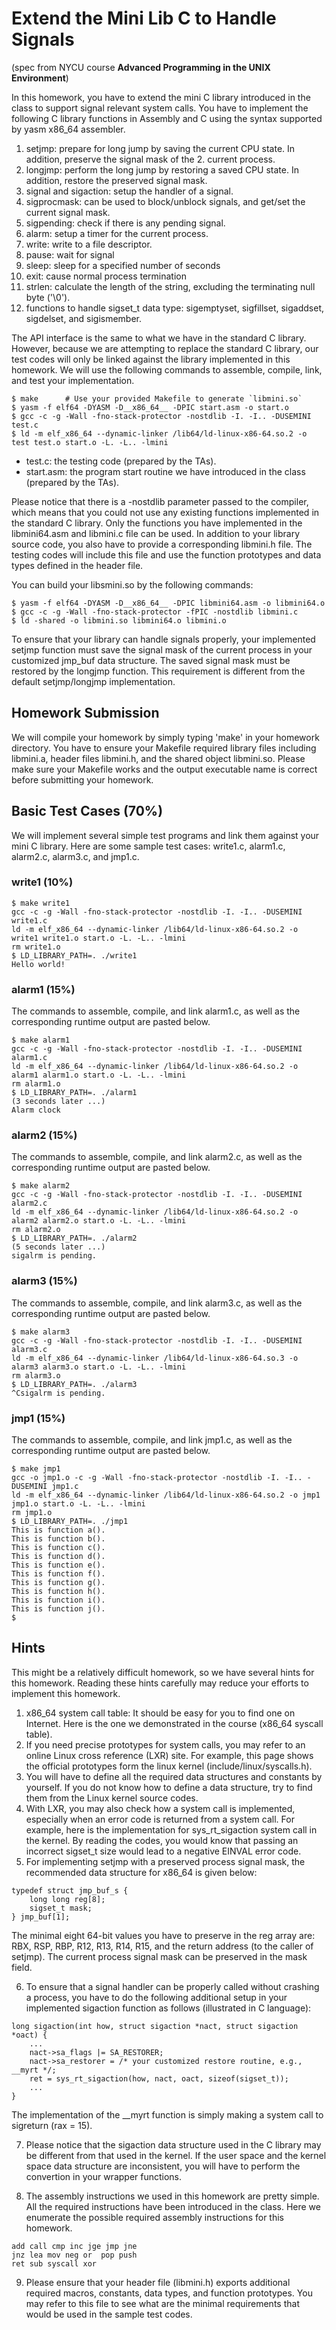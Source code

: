 # Extend the Mini Lib C to Handle Signals

(spec from NYCU course **Advanced Programming in the UNIX Environment**)

In this homework, you have to extend the mini C library introduced in the class to support signal relevant system calls. You have to implement the following C library functions in Assembly and C using the syntax supported by yasm x86_64 assembler.

1. setjmp: prepare for long jump by saving the current CPU state. In addition, preserve the signal mask of the 2. current process.
2. longjmp: perform the long jump by restoring a saved CPU state. In addition, restore the preserved signal mask.
3. signal and sigaction: setup the handler of a signal.
4. sigprocmask: can be used to block/unblock signals, and get/set the current signal mask.
5. sigpending: check if there is any pending signal.
6. alarm: setup a timer for the current process.
7. write: write to a file descriptor.
8. pause: wait for signal
9. sleep: sleep for a specified number of seconds
10. exit: cause normal process termination
11. strlen: calculate the length of the string, excluding the terminating null byte ('\0').
12. functions to handle sigset_t data type: sigemptyset, sigfillset, sigaddset, sigdelset, and sigismember.

The API interface is the same to what we have in the standard C library. However, because we are attempting to replace the standard C library, our test codes will only be linked against the library implemented in this homework. We will use the following commands to assemble, compile, link, and test your implementation.

```
$ make		# Use your provided Makefile to generate `libmini.so`
$ yasm -f elf64 -DYASM -D__x86_64__ -DPIC start.asm -o start.o
$ gcc -c -g -Wall -fno-stack-protector -nostdlib -I. -I.. -DUSEMINI test.c
$ ld -m elf_x86_64 --dynamic-linker /lib64/ld-linux-x86-64.so.2 -o test test.o start.o -L. -L.. -lmini
```

* test.c: the testing code (prepared by the TAs).
* start.asm: the program start routine we have introduced in the class (prepared by the TAs).

Please notice that there is a -nostdlib parameter passed to the compiler, which means that you could not use any existing functions implemented in the standard C library. Only the functions you have implemented in the libmini64.asm and libmini.c file can be used. In addition to your library source code, you also have to provide a corresponding libmini.h file. The testing codes will include this file and use the function prototypes and data types defined in the header file.

You can build your libsmini.so by the following commands:

```
$ yasm -f elf64 -DYASM -D__x86_64__ -DPIC libmini64.asm -o libmini64.o
$ gcc -c -g -Wall -fno-stack-protector -fPIC -nostdlib libmini.c
$ ld -shared -o libmini.so libmini64.o libmini.o
```

To ensure that your library can handle signals properly, your implemented setjmp function must save the signal mask of the current process in your customized jmp_buf data structure. The saved signal mask must be restored by the longjmp function. This requirement is different from the default setjmp/longjmp implementation.

## Homework Submission

We will compile your homework by simply typing 'make' in your homework directory. You have to ensure your Makefile required library files including libmini.a, header files libmini.h, and the shared object libmini.so. Please make sure your Makefile works and the output executable name is correct before submitting your homework.


## Basic Test Cases (70%)
We will implement several simple test programs and link them against your mini C library. Here are some sample test cases: write1.c, alarm1.c, alarm2.c, alarm3.c, and jmp1.c.

### write1 (10%)

```
$ make write1
gcc -c -g -Wall -fno-stack-protector -nostdlib -I. -I.. -DUSEMINI write1.c
ld -m elf_x86_64 --dynamic-linker /lib64/ld-linux-x86-64.so.2 -o write1 write1.o start.o -L. -L.. -lmini
rm write1.o
$ LD_LIBRARY_PATH=. ./write1
Hello world!
```

### alarm1 (15%)
The commands to assemble, compile, and link alarm1.c, as well as the corresponding runtime output are pasted below.

```
$ make alarm1
gcc -c -g -Wall -fno-stack-protector -nostdlib -I. -I.. -DUSEMINI alarm1.c
ld -m elf_x86_64 --dynamic-linker /lib64/ld-linux-x86-64.so.2 -o alarm1 alarm1.o start.o -L. -L.. -lmini
rm alarm1.o
$ LD_LIBRARY_PATH=. ./alarm1
(3 seconds later ...)
Alarm clock
```

### alarm2 (15%)
The commands to assemble, compile, and link alarm2.c, as well as the corresponding runtime output are pasted below.

```
$ make alarm2
gcc -c -g -Wall -fno-stack-protector -nostdlib -I. -I.. -DUSEMINI alarm2.c
ld -m elf_x86_64 --dynamic-linker /lib64/ld-linux-x86-64.so.2 -o alarm2 alarm2.o start.o -L. -L.. -lmini
rm alarm2.o
$ LD_LIBRARY_PATH=. ./alarm2
(5 seconds later ...)
sigalrm is pending.
```

### alarm3 (15%)
The commands to assemble, compile, and link alarm3.c, as well as the corresponding runtime output are pasted below.

```
$ make alarm3
gcc -c -g -Wall -fno-stack-protector -nostdlib -I. -I.. -DUSEMINI alarm3.c
ld -m elf_x86_64 --dynamic-linker /lib64/ld-linux-x86-64.so.3 -o alarm3 alarm3.o start.o -L. -L.. -lmini
rm alarm3.o
$ LD_LIBRARY_PATH=. ./alarm3
^Csigalrm is pending.
```

### jmp1 (15%)
The commands to assemble, compile, and link jmp1.c, as well as the corresponding runtime output are pasted below.

```
$ make jmp1
gcc -o jmp1.o -c -g -Wall -fno-stack-protector -nostdlib -I. -I.. -DUSEMINI jmp1.c
ld -m elf_x86_64 --dynamic-linker /lib64/ld-linux-x86-64.so.2 -o jmp1 jmp1.o start.o -L. -L.. -lmini
rm jmp1.o
$ LD_LIBRARY_PATH=. ./jmp1
This is function a().
This is function b().
This is function c().
This is function d().
This is function e().
This is function f().
This is function g().
This is function h().
This is function i().
This is function j().
$
```

## Hints

This might be a relatively difficult homework, so we have several hints for this homework. Reading these hints carefully may reduce your efforts to implement this homework.

1. x86_64 system call table: It should be easy for you to find one on Internet. Here is the one we demonstrated in the course (x86_64 syscall table).
2. If you need precise prototypes for system calls, you may refer to an online Linux cross reference (LXR) site. For example, this page shows the official prototypes form the linux kernel (include/linux/syscalls.h).
3. You will have to define all the required data structures and constants by yourself. If you do not know how to define a data structure, try to find them from the Linux kernel source codes.
4. With LXR, you may also check how a system call is implemented, especially when an error code is returned from a system call. For example, here is the implementation for sys_rt_sigaction system call in the kernel. By reading the codes, you would know that passing an incorrect sigset_t size would lead to a negative EINVAL error code.
5. For implementing setjmp with a preserved process signal mask, the recommended data structure for x86_64 is given below:

```
typedef struct jmp_buf_s {
	long long reg[8];
	sigset_t mask;
} jmp_buf[1];
```
The minimal eight 64-bit values you have to preserve in the reg array are: RBX, RSP, RBP, R12, R13, R14, R15, and the return address (to the caller of setjmp). The current process signal mask can be preserved in the mask field.

6. To ensure that a signal handler can be properly called without crashing a process, you have to do the following additional setup in your implemented sigaction function as follows (illustrated in C language):

```
long sigaction(int how, struct sigaction *nact, struct sigaction *oact) {
	...
	nact->sa_flags |= SA_RESTORER;
	nact->sa_restorer = /* your customized restore routine, e.g., __myrt */;
	ret = sys_rt_sigaction(how, nact, oact, sizeof(sigset_t));
	...
}
```
The implementation of the __myrt function is simply making a system call to sigreturn (rax = 15).

7. Please notice that the sigaction data structure used in the C library may be different from that used in the kernel. If the user space and the kernel space data structure are inconsistent, you will have to perform the convertion in your wrapper functions.

8. The assembly instructions we used in this homework are pretty simple. All the required instructions have been introduced in the class. Here we enumerate the possible required assembly instructions for this homework.

```
add	call cmp inc jge jmp jne
jnz	lea	mov	neg	or	pop	push
ret	sub	syscall	xor
```

9. Please ensure that your header file (libmini.h) exports additional required macros, constants, data types, and function prototypes. You may refer to this file to see what are the minimal requirements that would be used in the sample test codes.

